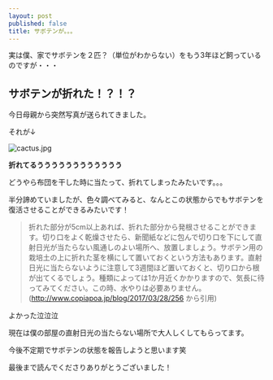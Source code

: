 ```yaml
---
layout: post
published: false
title: サボテンが。。。
---
```



実は僕、家でサボテンを２匹？（単位がわからない）をもう3年ほど飼っているのですが・・・  
  
  
  
## サボテンが折れた！？！？  
  
  
  
今日母親から突然写真が送られてきました。  


  
それが↓  
  
  


![cactus.jpg]({{site.baseurl}}/img/blogpics/cactus.jpg)  
  


  

**折れてるうううううううううううう**  
  
  
どうやら布団を干した時に当たって、折れてしまったみたいです。。。  


  
半分諦めていましたが、色々調べてみると、なんとこの状態からでもサボテンを復活させることができるみたいです！  

> 折れた部分が5cm以上あれば、折れた部分から発根させることができます。切り口をよく乾燥させたら、新聞紙などに包んで切り口を下にして直射日光が当たらない風通しのよい場所へ、放置しましょう。サボテン用の栽培土の上に折れた茎を横にして置いておくという方法もあります。直射日光に当たらないように注意して3週間ほど置いておくと、切り口から根が出てくるでしょう。種類によっては1か月近くかかりますので、気長に待ってみてください。この時、水やりは必要ありません。	
(http://www.copiapoa.jp/blog/2017/03/28/256 から引用)


よかった泣泣泣  

  

現在は僕の部屋の直射日光の当たらない場所で大人しくしてもらってます。  

  
今後不定期でサボテンの状態を報告しようと思います笑  

  
最後まで読んでくださりありがとうございました！
